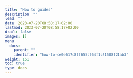 ```yaml
---
title: "How-to guides"
description: ""
lead: ""
date: 2023-07-20T08:58:17+02:00
lastmod: 2023-07-20T08:58:17+02:00
draft: false
images: []
menu:
  docs:
    parent: ""
    identifier: "how-to-ce0e617d8ff655bf64f1c21508f21ab3"
weight: 151
toc: true
type: docs
---
```

